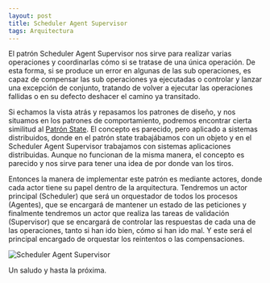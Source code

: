 ```yaml
---
layout: post
title: Scheduler Agent Supervisor
tags: Arquitectura
---
```


El patrón Scheduler Agent Supervisor nos sirve para realizar varias operaciones y coordinarlas cómo si se tratase de una única operación. De esta forma, si se produce un error en algunas de las sub operaciones, es capaz de compensar las sub operaciones ya ejecutadas o controlar y lanzar una excepción de conjunto, tratando de volver a ejecutar las operaciones fallidas o en su defecto deshacer el camino ya transitado.

Si echamos la vista atrás y repasamos los patrones de diseño, y nos situamos en los patrones de comportamiento, podremos encontrar cierta similitud al [Patrón State](patron-state "Patrón State"). El concepto es parecido, pero aplicado a sistemas distribuidos, donde en el patrón state trabajábamos con un objeto y en el Scheduler Agent Supervisor trabajamos con sistemas aplicaciones distribuidas. Aunque no funcionan de la misma manera, el concepto es parecido y nos sirve para tener una idea de por donde van los tiros.

Entonces la manera de implementar este patrón es mediante actores, donde cada actor tiene su papel dentro de la arquitectura. Tendremos un actor principal (Scheduler) que será un orquestador de todos los procesos (Agentes), que se encargará de mantener un estado de las peticiones y finalmente tendremos un actor que realiza las tareas de validación (Supervisor) que se encargará de controlar las respuestas de cada una de las operaciones, tanto si han ido bien, cómo si han ido mal. Y este será el principal encargado de orquestar los reintentos o las compensaciones.

![Scheduler Agent Supervisor](/img/cloudpatterns/scheduler-agent-supervisor.png "Scheduler Agent Supervisor")

Un saludo y hasta la próxima.

